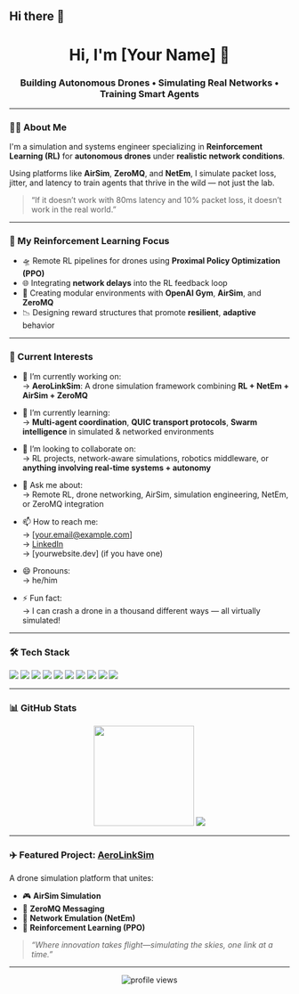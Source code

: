 ## Hi there 👋

<!-- GitHub Profile README -->
<h1 align="center">Hi, I'm [Your Name] 🚀</h1>
<h3 align="center">Building Autonomous Drones • Simulating Real Networks • Training Smart Agents</h3>

---

### 👨‍💻 About Me

I'm a simulation and systems engineer specializing in **Reinforcement Learning (RL)** for **autonomous drones** under **realistic network conditions**.

Using platforms like **AirSim**, **ZeroMQ**, and **NetEm**, I simulate packet loss, jitter, and latency to train agents that thrive in the wild — not just the lab.

> “If it doesn’t work with 80ms latency and 10% packet loss, it doesn’t work in the real world.”

---

### 🧠 My Reinforcement Learning Focus

- 🛸 Remote RL pipelines for drones using **Proximal Policy Optimization (PPO)**
- 🌐 Integrating **network delays** into the RL feedback loop
- 🧩 Creating modular environments with **OpenAI Gym**, **AirSim**, and **ZeroMQ**
- 📉 Designing reward structures that promote **resilient**, **adaptive** behavior

---

### 🚀 Current Interests

- 🔭 I’m currently working on:  
  → **AeroLinkSim**: A drone simulation framework combining **RL + NetEm + AirSim + ZeroMQ**

- 🌱 I’m currently learning:  
  → **Multi-agent coordination**, **QUIC transport protocols**, **Swarm intelligence** in simulated & networked environments

- 👯 I’m looking to collaborate on:  
  → RL projects, network-aware simulations, robotics middleware, or **anything involving real-time systems + autonomy**

- 💬 Ask me about:  
  → Remote RL, drone networking, AirSim, simulation engineering, NetEm, or ZeroMQ integration

- 📫 How to reach me:  
  → [your.email@example.com]  
  → [LinkedIn](https://linkedin.com/in/YOUR-LINK)  
  → [yourwebsite.dev] (if you have one)

- 😄 Pronouns:  
  → he/him

- ⚡ Fun fact:  
  → I can crash a drone in a thousand different ways — all virtually simulated!

---

### 🛠️ Tech Stack

<p align="left">
  <img src="https://img.shields.io/badge/Python-3776AB?style=for-the-badge&logo=python&logoColor=white"/>
  <img src="https://img.shields.io/badge/C-00599C?style=for-the-badge&logo=c&logoColor=white"/>
  <img src="https://img.shields.io/badge/HTML-E34F26?style=for-the-badge&logo=html5&logoColor=white"/>
  <img src="https://img.shields.io/badge/CSS-1572B6?style=for-the-badge&logo=css3&logoColor=white"/>
  <img src="https://img.shields.io/badge/JavaScript-F7DF1E?style=for-the-badge&logo=javascript&logoColor=black"/>
  <img src="https://img.shields.io/badge/ZeroMQ-%23DF0000?style=for-the-badge&logo=zeromq&logoColor=white"/>
  <img src="https://img.shields.io/badge/NetEm-%23008000?style=for-the-badge&logo=linux&logoColor=white"/>
  <img src="https://img.shields.io/badge/AirSim-0078D7?style=for-the-badge&logo=microsoft&logoColor=white"/>
  <img src="https://img.shields.io/badge/PyTorch-EE4C2C?style=for-the-badge&logo=pytorch&logoColor=white"/>
  <img src="https://img.shields.io/badge/OpenAI Gym-222222?style=for-the-badge&logo=openai&logoColor=white"/>
</p>

---

### 📊 GitHub Stats

<p align="center">
  <img src="https://github-readme-stats.vercel.app/api?username=YOUR_GITHUB_USERNAME&show_icons=true&theme=tokyonight&count_private=true" height="180px"/>
  <img src="https://github-readme-stats.vercel.app/api/top-langs/?username=YOUR_GITHUB_USERNAME&layout=compact&theme=tokyonight"/>
</p>

---

### ✈️ Featured Project: [AeroLinkSim](https://github.com/Nakok/AeroLinkSim)

A drone simulation platform that unites:

- 🎮 **AirSim Simulation**
- 🔁 **ZeroMQ Messaging**
- 🔬 **Network Emulation (NetEm)**
- 🧠 **Reinforcement Learning (PPO)**

> *“Where innovation takes flight—simulating the skies, one link at a time.”*

---

<p align="center">
  <img src="https://komarev.com/ghpvc/?username=YOUR_GITHUB_USERNAME&style=flat-square&color=blue" alt="profile views"/>
</p>

